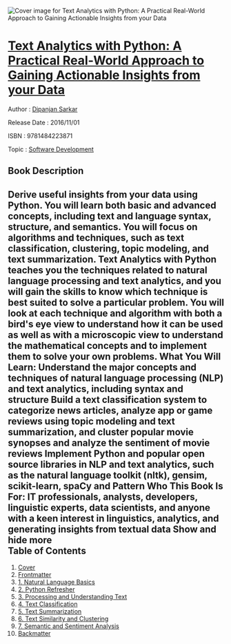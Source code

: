 ![Cover image for Text Analytics with Python: A Practical Real-World Approach to Gaining Actionable Insights from your Data](https://imgdetail.ebookreading.net/cover/cover/software_development/EB9781484223871.jpg)

[Text Analytics with Python: A Practical Real-World Approach to Gaining Actionable Insights from your Data](https://ebookreading.net/view/book/Text+Analytics+with+Python%3A+A+Practical+Real-World+Approach+to+Gaining+Actionable+Insights+from+your+Data-EB9781484223871_1.html "Text Analytics with Python: A Practical Real-World Approach to Gaining Actionable Insights from your Data")
====================================================================================================================

Author : [Dipanjan Sarkar](https://ebookreading.net/search/author/Dipanjan+Sarkar)

Release Date : 2016/11/01

ISBN : 9781484223871

Topic : [Software Development](https://ebookreading.net/search/category/software-development)

Book Description
-----------------

 Derive useful insights from your data using Python. You will learn both basic and advanced concepts, including text and language syntax, structure, and semantics. You will focus on algorithms and techniques, such as text classification, clustering, topic modeling, and text summarization.
Text Analytics with Python teaches you the techniques related to natural language processing and text analytics, and you will gain the skills to know which technique is best suited to solve a particular problem. You will look at each technique and algorithm with both a bird's eye view to understand how it can be used as well as with a microscopic view to understand the mathematical concepts and to implement them to solve your own problems.
What You Will Learn:
Understand the major concepts and techniques of natural language processing (NLP) and text analytics, including syntax and structure
Build a text classification system to categorize news articles, analyze app or game reviews using topic modeling and text summarization, and cluster popular movie synopses and analyze the sentiment of movie reviews
Implement Python and popular open source libraries in NLP and text analytics, such as the natural language toolkit (nltk), gensim, scikit-learn, spaCy and Pattern
Who This Book Is For:
IT professionals, analysts, developers, linguistic experts, data scientists, and anyone with a keen interest in linguistics, analytics, and generating insights from textual data
        Show and hide more                
Table of Contents
-----------------

1. [Cover](https://ebookreading.net/view/book/Text+Analytics+with+Python%3A+A+Practical+Real-World+Approach+to+Gaining+Actionable+Insights+from+your+Data-EB9781484223871_1.html)
1. [Frontmatter](https://ebookreading.net/view/book/Text+Analytics+with+Python%3A+A+Practical+Real-World+Approach+to+Gaining+Actionable+Insights+from+your+Data-EB9781484223871_2.html)
1. [1. Natural Language Basics](https://ebookreading.net/view/book/Text+Analytics+with+Python%3A+A+Practical+Real-World+Approach+to+Gaining+Actionable+Insights+from+your+Data-EB9781484223871_3.html)
1. [2. Python Refresher](https://ebookreading.net/view/book/Text+Analytics+with+Python%3A+A+Practical+Real-World+Approach+to+Gaining+Actionable+Insights+from+your+Data-EB9781484223871_4.html)
1. [3. Processing and Understanding Text](https://ebookreading.net/view/book/Text+Analytics+with+Python%3A+A+Practical+Real-World+Approach+to+Gaining+Actionable+Insights+from+your+Data-EB9781484223871_5.html)
1. [4. Text Classification](https://ebookreading.net/view/book/Text+Analytics+with+Python%3A+A+Practical+Real-World+Approach+to+Gaining+Actionable+Insights+from+your+Data-EB9781484223871_6.html)
1. [5. Text Summarization](https://ebookreading.net/view/book/Text+Analytics+with+Python%3A+A+Practical+Real-World+Approach+to+Gaining+Actionable+Insights+from+your+Data-EB9781484223871_7.html)
1. [6. Text Similarity and Clustering](https://ebookreading.net/view/book/Text+Analytics+with+Python%3A+A+Practical+Real-World+Approach+to+Gaining+Actionable+Insights+from+your+Data-EB9781484223871_8.html)
1. [7. Semantic and Sentiment Analysis](https://ebookreading.net/view/book/Text+Analytics+with+Python%3A+A+Practical+Real-World+Approach+to+Gaining+Actionable+Insights+from+your+Data-EB9781484223871_9.html)
1. [Backmatter](https://ebookreading.net/view/book/Text+Analytics+with+Python%3A+A+Practical+Real-World+Approach+to+Gaining+Actionable+Insights+from+your+Data-EB9781484223871_10.html)
